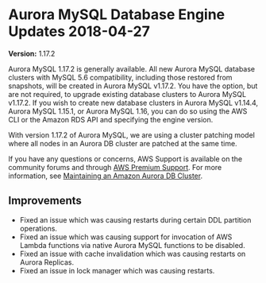 # Aurora MySQL Database Engine Updates 2018\-04\-27<a name="AuroraMySQL.Updates.1172"></a>

**Version:** 1\.17\.2

Aurora MySQL 1\.17\.2 is generally available\. All new Aurora MySQL database clusters with MySQL 5\.6 compatibility, including those restored from snapshots, will be created in Aurora MySQL v1\.17\.2\. You have the option, but are not required, to upgrade existing database clusters to Aurora MySQL v1\.17\.2\. If you wish to create new database clusters in Aurora MySQL v1\.14\.4, Aurora MySQL 1\.15\.1, or Aurora MySQL 1\.16, you can do so using the AWS CLI or the Amazon RDS API and specifying the engine version\. 

With version 1\.17\.2 of Aurora MySQL, we are using a cluster patching model where all nodes in an Aurora DB cluster are patched at the same time\. 

If you have any questions or concerns, AWS Support is available on the community forums and through [AWS Premium Support](http://aws.amazon.com/support)\. For more information, see [Maintaining an Amazon Aurora DB Cluster](USER_UpgradeDBInstance.Maintenance.md)\.

## Improvements<a name="AuroraMySQL.Updates.1172.Improvements"></a>
+ Fixed an issue which was causing restarts during certain DDL partition operations\.
+ Fixed an issue which was causing support for invocation of AWS Lambda functions via native Aurora MySQL functions to be disabled\.
+ Fixed an issue with cache invalidation which was causing restarts on Aurora Replicas\.
+ Fixed an issue in lock manager which was causing restarts\.